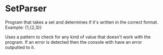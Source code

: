 # SetParser
Program that takes a set and determines if it's written in the correct format. Example: {1,{2,3}}

Uses a pattern to check for any kind of value that doesn't work with the program.
If an error is detected then the console with have an error outputted to it.
